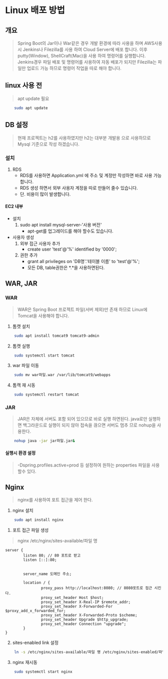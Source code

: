 # Linux 배포 방법

## 개요 

> Spring Boot의 Jar이나 War같은 경우 개발 환경에 따라 사용을 하며
> AWS사용시 Jenkins나 Filezilla를 사용 하여 Cloud Server에 배포 합니다.
> 이후 putty(Window), ShellCraft(Mac)을 사용 하여 명령어를 실행합니다.
> Jenkins경우 파일 배포 및 명령어를 사용하여 자동 배포가 되지만 Filezilla는 파일만 업로드 가능 하므로 명령어 작업을 따로 해야 합니다.

## linux 사용 전

> apt update 필요
```Bash
    sudo apt update
```

## DB 설정

> 현재 프로젝트는 h2를 사용하였지만 h2는 대부분 개발용 으로 사용하므로 Mysql 기준으로 작성 하겠습니다.

### 설치

1. RDS
    * RDS를 사용하면 Application.yml 에 주소 및 계정만 작성하면 바로 사용 가능합니다.
    * RDS 생성 하면서 외부 사용자 계정을 따로 만들어 줄수 있습니다.
    * 단. 비용이 많이 발생합니다.

#### EC2 내부

* 설치
    1. sudo apt install mysql-server-'사용 버전'
        * apt-get를 업그레이드를 해야 할수도 있습니다.
* 사용자 생성
    1. 외부 접근 사용자 추가
        * create user 'test'@'%' identified by '0000';
    2. 권한 추가
        * grant all privileges on 'DB명'.'테이블 이름' to 'test'@'%';
        * 모든 DB, table권한은 *.*을 사용하면된다.

## WAR, JAR

### WAR

> WAR은 Spring Boot 프로젝트 파일(서버 제외)만 존재 하므로 Linux에 Tomcat을 사용해야 합니다.

1. 톰캣 설치

```bash
    sudo apt install tomcat9 tomcat9-admin
```

2. 톰캣 실행

```bash
    sudo systemctl start tomcat
```

3. war 파일 이동

```bash
    sudo mv war파일.war /var/lib/tomcat9/webapps
```

4. 톰캑 재 시동

```bash
    sudo systemctl restart tomcat
```

### JAR

> JAR은 자체에 서버도 포함 되어 있으므로 바로 실행 하면된다.
> java로만 실행하면 백그라운드로 실행이 되지 않아 접속을 끊으면 서버도 멈추 므로 nohup을 사용한다.

```bash
    nohup java -jar jar파일.jar&
```

#### 실행시 환경 설정

> -Dspring.profiles.active=prod 등 설정하여 원하는 properties 파일을 사용할수 있다.

## Nginx

> nginx를 사용하여 포트 접근을 제어 한다.

1. nginx 설치

```bash
    sudo apt install nginx
```

1. 포트 접근 파일 생성
> nginx /etc/nginx/sites-available/파일 명

```
server {
        listen 80; // 80 포트로 받고
        listen [::]:80;


        server_name 도메인 주소;

        location / {
                proxy_pass http://localhost:8080; // 8080포트로 접근 시킨다.
                proxy_set_header Host $host;
                proxy_set_header X-Real-IP $remote_addr;
                proxy_set_header X-Forwarded-For $proxy_add_x_forwarded_for;
                proxy_set_header X-Forwarded-Proto $scheme;
                proxy_set_header Upgrade $http_upgrade;
                proxy_set_header Connection "upgrade";
        }
}

```

2. sites-enabled link 설정

```bash
    ln -s /etc/nginx/sites-available/파일 명 /etc/nginx/sites-enabled/파일 명
```

3. nginx 재시동

```bash
    sudo systemctl start nginx
```